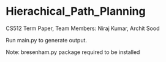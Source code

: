 # Hierachical_Path_Planning
CS512 Term Paper, Team Members: Niraj Kumar, Archit Sood

Run main.py to generate output. 

Note: bresenham.py package required to be installed
